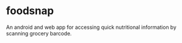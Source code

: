 # foodsnap
An android and web app for accessing quick nutritional information by scanning grocery barcode.
